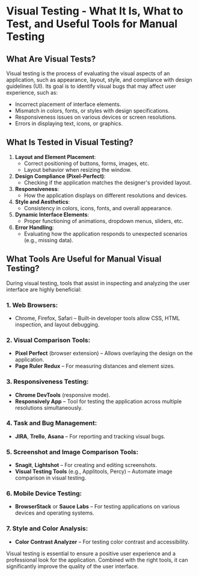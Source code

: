 # Visual Testing - What It Is, What to Test, and Useful Tools for Manual Testing

## What Are Visual Tests?
Visual testing is the process of evaluating the visual aspects of an application, such as appearance, layout, style, and compliance with design guidelines (UI). Its goal is to identify visual bugs that may affect user experience, such as:
- Incorrect placement of interface elements.
- Mismatch in colors, fonts, or styles with design specifications.
- Responsiveness issues on various devices or screen resolutions.
- Errors in displaying text, icons, or graphics.

## What Is Tested in Visual Testing?
1. **Layout and Element Placement**:
   - Correct positioning of buttons, forms, images, etc.
   - Layout behavior when resizing the window.
2. **Design Compliance (Pixel-Perfect)**:
   - Checking if the application matches the designer's provided layout.
3. **Responsiveness**:
   - How the application displays on different resolutions and devices.
4. **Style and Aesthetics**:
   - Consistency in colors, icons, fonts, and overall appearance.
5. **Dynamic Interface Elements**:
   - Proper functioning of animations, dropdown menus, sliders, etc.
6. **Error Handling**:
   - Evaluating how the application responds to unexpected scenarios (e.g., missing data).

## What Tools Are Useful for Manual Visual Testing?
During visual testing, tools that assist in inspecting and analyzing the user interface are highly beneficial:

### 1. **Web Browsers**:
   - Chrome, Firefox, Safari – Built-in developer tools allow CSS, HTML inspection, and layout debugging.

### 2. **Visual Comparison Tools**:
   - **Pixel Perfect** (browser extension) – Allows overlaying the design on the application.
   - **Page Ruler Redux** – For measuring distances and element sizes.

### 3. **Responsiveness Testing**:
   - **Chrome DevTools** (responsive mode).
   - **Responsively App** – Tool for testing the application across multiple resolutions simultaneously.

### 4. **Task and Bug Management**:
   - **JIRA**, **Trello**, **Asana** – For reporting and tracking visual bugs.

### 5. **Screenshot and Image Comparison Tools**:
   - **Snagit**, **Lightshot** – For creating and editing screenshots.
   - **Visual Testing Tools** (e.g., Applitools, Percy) – Automate image comparison in visual testing.

### 6. **Mobile Device Testing**:
   - **BrowserStack** or **Sauce Labs** – For testing applications on various devices and operating systems.

### 7. **Style and Color Analysis**:
   - **Color Contrast Analyzer** – For testing color contrast and accessibility.

Visual testing is essential to ensure a positive user experience and a professional look for the application. Combined with the right tools, it can significantly improve the quality of the user interface.
